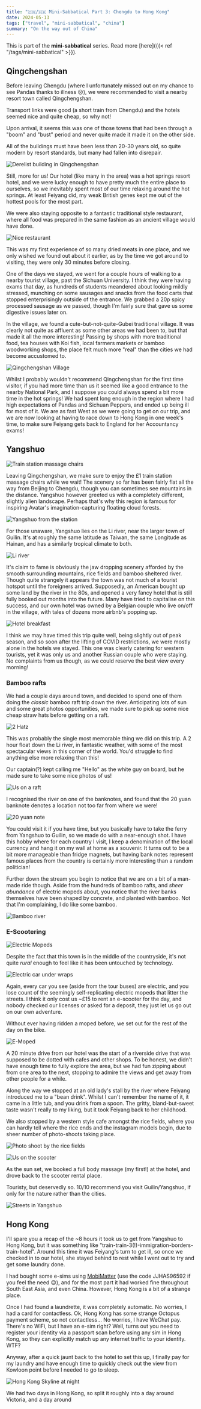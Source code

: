 ```yaml
---
title: "🇨🇳/🇭🇰 Mini-Sabbatical Part 3: Chengdu to Hong Kong"
date: 2024-05-13
tags: ["travel", "mini-sabbatical", "china"]
summary: "On the way out of China"
---
```


This is part of the **mini-sabbatical** series.
Read more [here]({{< ref "/tags/mini-sabbatical" >}}).

## Qingchengshan

Before leaving Chengdu (where I unfortunately missed out on my chance to see Pandas thanks to illness ☹️), we were recommended to visit a nearby resort town called Qingchengshan.

Transport links were good (a short train from Chengdu) and the hotels seemed nice and quite cheap, so why not!

Upon arrival, it seems this was one of those towns that had been through a "boom" and "bust" period and never quite made it made it on the other side.

All of the buildings must have been less than 20-30 years old, so quite modern by resort standards, but many had fallen into disrepair.

![Derelist building in Qingchengshan](./qingchengshan_derelict.jpeg "This was next to the tourist information office in Qingchengshan, which was pretty dead when we asked for information")

Still, more for us!
Our hotel (like many in the area) was a hot springs resort hotel, and we were lucky enough to have pretty much the entire place to ourselves, so we inevitably spent most of our time relaxing around the hot springs.
At least Feiyang did, my weak British genes kept me out of the hottest pools for the most part.

We were also staying opposite to a fantastic traditional style restaurant, where all food was prepared in the same fashion as an ancient village would have done.

![Nice restaurant](./qingchengshan_ducks.jpeg "Ducks just hanging about")

This was my first experience of so many dried meats in one place, and we only wished we found out about it earlier, as by the time we got around to visiting, they were only 30 minutes before closing.

One of the days we stayed, we went for a couple hours of walking to a nearby tourist village, past the Sichuan University.
I think they were having exams that day, as hundreds of students meandered about looking mildly stressed, munching on some sausages and snacks from the food carts that stopped enterprisingly outside of the entrance.
We grabbed a 20p spicy processed sausage as we passed, though I'm fairly sure that gave us some digestive issues later on.

In the village, we found a cute-but-not-quite-Gubei traditional village.
It was clearly not quite as affluent as some other areas we had been to, but that made it all the more interesting!
Passing by shops with more traditional food, tea houses with Koi fish, local farmers markets or bamboo woodworking shops, the place felt much more "real" than the cities we had become accustomed to.

![Qingchengshan Village](./qingchengshan_village.jpeg "Beneath this bridge you could rent pedalo boats, but we chose to get bubble tea instead")

Whilst I probably wouldn't recommend Qingchengshan for the first time visitor, if you had more time than us it seemed like a good entrance to the nearby National Park, and I suppose you could always spend a bit more time in the hot springs!
We had spent long enough in the region where I had high expectations of Pandas and Sichuan Peppers, and ended up being ill for most of it.
We are as fast West as we were going to get on our trip, and we are now looking at having to race down to Hong Kong in one week's time, to make sure Feiyang gets back to England for her Accountancy exams!

## Yangshuo

![Train station massage chairs](./qingchengshan_train_station.jpeg "I miss these massage chairs so much as I travel now. £1 and you get 15 minutes of relaxation")

Leaving Qingchengshan, we make sure to enjoy the £1 train station massage chairs while we wait!
The scenery so far has been fairly flat all the way from Beijing to Chengdu, though you can sometimes see mountains in the distance.
Yangshuo however greeted us with a completely different, slightly alien landscape.
Perhaps that's why this region is famous for inspiring Avatar's imagination-capturing floating cloud forests.

![Yangshuo from the station](./yangshuo_train_station.jpeg "Pandora?")

For those unaware, Yangshuo lies on the Li river, near the larger town of Guilin.
It's at roughly the same latitude as Taiwan, the same Longitude as Hainan, and has a similarly tropical climate to both.

![Li river](./yangshuo_river.jpeg "The river bank is dotted with rafts where you can rent a traditional outfit, and have your photo taken on the boat, with a bird chained in the background. Not our cup of tea but apparently a hit with the local tourists!")

It's claim to fame is obviously the jaw dropping scenery afforded by the smooth surrounding mountains, rice fields and bamboo sheltered river.
Though quite strangely it appears the town was not much of a tourist hotspot until the foreigners arrived.
Supposedly, an American bought up some land by the river in the 80s, and opened a very fancy hotel that is still fully booked out months into the future.
Many have tried to capitalise on this success, and our own hotel was owned by a Belgian couple who live on/off in the village, with tales of dozens more airbnb's popping up.

![Hotel breakfast](./yangshuo_hotel_breakfast.jpeg "Hotel breakfast views don't get much better")

I think we may have timed this trip quite well, being slightly out of peak season, and so soon after the lifting of COVID restrictions, we were mostly alone in the hotels we stayed.
This one was clearly catering for western tourists, yet it was only us and another Russian couple who were staying.
No complaints from us though, as we could reserve the best view every morning!

### Bamboo rafts

We had a couple days around town, and decided to spend one of them doing the _classic_ bamboo raft trip down the river.
Anticipating lots of sun and some great photos opportunities, we made sure to pick up some nice cheap straw hats before getting on a raft.

![2 Hatz](./yangshuo_me_hats.jpeg "Embarrassing tourist, me? No...")

This was probably the single most memorable thing we did on this trip.
A 2 hour float down the Li river, in fantastic weather, with some of the most spectacular views in this corner of the world.
You'd struggle to find anything else more relaxing than this!

Our captain(?) kept calling me "Hello" as the white guy on board, but he made sure to take some nice photos of us!

![Us on a raft](./yangshuo_raft_us_3.jpeg "Yes, yes, it's a cheesy pose I know")

I recognised the river on one of the banknotes, and found that the 20 yuan banknote denotes a location not too far from where we were!

![20 yuan note](./yangshuo_20_yuan.jpeg "20 Yuan close enough")

You could visit it if you have time, but you basically have to take the ferry from Yangshuo to Guilin, so we made do with a near-enough shot.
I have this hobby where for each country I visit, I keep a denomination of the local currency and hang it on my wall at home as a souvenir.
It turns out to be a bit more manageable than fridge magnets, but having bank notes represent famous places from the country is certainly more interesting than a random politician!

Further down the stream you begin to notice that we are on a bit of a man-made ride though.
Aside from the hundreds of bamboo rafts, and _sheer abundance_ of electric mopeds about, you notice that the river banks themselves have been shaped by concrete, and planted with bamboo.
Not that I'm complaining, I do like some bamboo.

![Bamboo river](./yangshuo_raft_bamboo.jpeg "I wish bamboo like this grew everywhere")

### E-Scootering

![Electric Mopeds](./yangshuo_bike_in_river.jpeg "These mopeds were everywhere")

Despite the fact that this town is in the middle of the countryside, it's not quite _rural_ enough to feel like it has been untouched by technology.

![Electric car under wraps](./yangshuo_car_under_wraps.jpeg "As I passed, I felt like this photo summed up the _feeling_ of China in one image")

Again, every car you see (aside from the tour buses) are electric, and you lose count of the seemingly self-replicating electric mopeds that litter the streets.
I think it only cost us ~£15 to rent an e-scooter for the day, and nobody checked our licenses or asked for a deposit, they just let us go out on our own adventure.

Without ever having ridden a moped before, we set out for the rest of the day on the bike.

![E-Moped](./yangshuo_shit_rental_bike_2.jpeg "Our magnificent steed")

A 20 minute drive from our hotel was the start of a riverside drive that was supposed to be dotted with cafes and other shops.
To be honest, we didn't have enough time to fully explore the area, but we had fun zipping about from one area to the next, stopping to admire the views and get away from other people for a while.

Along the way we stopped at an old lady's stall by the river where Feiyang introduced me to a "bean drink".
Whilst I can't remember the name of it, it came in a little tub, and you drink from a spoon.
The gritty, bland-but-sweet taste wasn't really to my liking, but it took Feiyang back to her childhood.

We also stopped by a western style cafe amongst the rice fields, where you can hardly tell where the rice ends and the instagram models begin, due to sheer number of photo-shoots taking place.

![Photo shoot by the rice fields](./yangshuo_rice_field_us.jpeg "Not ones to miss out, we also took photos, blocking out the others")

![Us on the scooter](./yangshuo_us_on_bike.jpeg "Feiyang clinging on for dear life")

As the sun set, we booked a full body massage (my first!) at the hotel, and drove back to the scooter rental place.

Touristy, but deservedly so.
10/10 recommend you visit Guilin/Yangshuo, if only for the nature rather than the cities.

![Streets in Yangshuo](./yangshuo_street.jpeg "Not much going on in the town, but good enough for some places to eat and buy some souvenirs")

## Hong Kong

I'll spare you a recap of the ~8 hours it took us to get from Yangshuo to Hong Kong, but it was something like "train-train-3(!)-immigration-borders-train-hotel".
Around this time it was Feiyang's turn to get ill, so once we checked in to our hotel, she stayed behind to rest while I went out to try and get some laundry done.

I had bought some e-sims using [MobiMatter](https://mobimatter.com) (use the code JJHAS96592 if you feel the need 😉), and for the most part it had worked fine throughout South East Asia, and even China.
However, Hong Kong is a bit of a strange place.

Once I had found a laundrette, it was completely automatic.
No worries, I had a card for contactless.
Ok, Hong Kong has some strange Octopus payment scheme, so not contactless...
No worries, I have WeChat pay.
There's no WiFi, but I have an e-sim right?
Well, turns out you need to register your identity via a passport scan before using any sim in Hong Kong, so they can explicitly match up any internet traffic to your identity. WTF?

Anyway, after a quick jaunt back to the hotel to set this up, I finally pay for my laundry and have enough time to quickly check out the view from Kowloon point before I needed to go to sleep.

![Hong Kong Skyline at night](./hongkong_skyline.jpeg "Probably the most impressive skyline in all of South East Asia. Looking from Kowloon to Victoria")

We had two days in Hong Kong, so split it roughly into a day around Victoria, and a day around 
